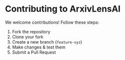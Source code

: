 # Contributing to ArxivLensAI  
We welcome contributions! Follow these steps:  

1. Fork the repository  
2. Clone your fork  
3. Create a new branch (`feature-xyz`)  
4. Make changes & test them  
5. Submit a Pull Request  
